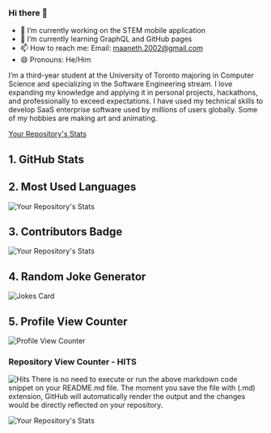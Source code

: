 ### Hi there 👋

- 🔭 I’m currently working on the STEM mobile application
- 🌱 I’m currently learning GraphQL and GitHub pages
- 📫 How to reach me: Email: maaneth.2002@gmail.com
- 😄 Pronouns: He/Him

I’m a third-year student at the University of Toronto majoring in Computer Science and specializing in the Software Engineering stream. I love expanding my knowledge and applying it in personal projects, hackathons, and professionally to exceed expectations. I have used my technical skills to develop SaaS enterprise software used by millions of users globally. Some of my hobbies are making art and animating.

[Your Repository's Stats](https://github-readme-stats.vercel.app/api?username=Maanethdesilva&show_icons=true)

## 1. GitHub Stats

## 2. Most Used Languages
![Your Repository's Stats](https://github-readme-stats.vercel.app/api/top-langs/?username=Maanethdesilvatheme=blue-green)
## 3. Contributors Badge
![Your Repository's Stats](https://contrib.rocks/image?repo=Tanu-N-Prabhu/Python)
## 4. Random Joke Generator
![Jokes Card](https://readme-jokes.vercel.app/api)
## 5. Profile View Counter
![Profile View Counter](https://komarev.com/ghpvc/?username=Maanethdesilva)
### Repository View Counter - HITS
![Hits](https://hitcounter.pythonanywhere.com/count/tag.svg?url=https://github.com/Tanu-N-Prabhu/Python)
There is no need to execute or run the above markdown code snippet on your README.md file. The moment you save the file with (.md) extension, GitHub will automatically render the output and the changes would be directly reflected on your repository.


![Your Repository's Stats](https://github-readme-stats.vercel.app/api/top-langs/?username=MaanethDeSilva&theme=blue-green)
